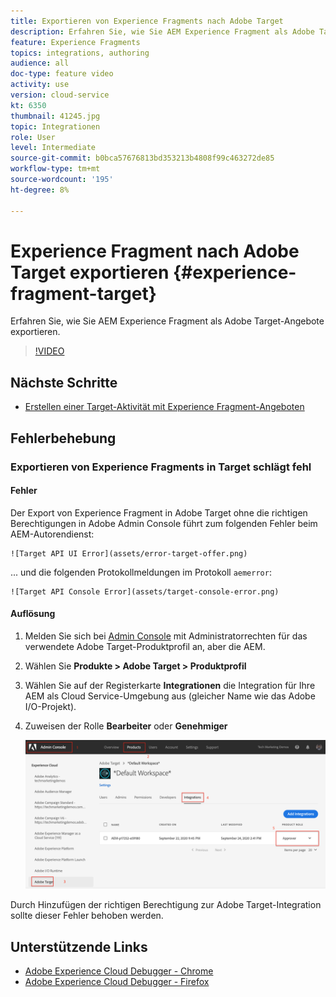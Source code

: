 ```yaml
---
title: Exportieren von Experience Fragments nach Adobe Target
description: Erfahren Sie, wie Sie AEM Experience Fragment als Adobe Target-Angebote veröffentlichen und exportieren.
feature: Experience Fragments
topics: integrations, authoring
audience: all
doc-type: feature video
activity: use
version: cloud-service
kt: 6350
thumbnail: 41245.jpg
topic: Integrationen
role: User
level: Intermediate
source-git-commit: b0bca57676813bd353213b4808f99c463272de85
workflow-type: tm+mt
source-wordcount: '195'
ht-degree: 8%

---
```



# Experience Fragment nach Adobe Target exportieren {#experience-fragment-target}

Erfahren Sie, wie Sie AEM Experience Fragment als Adobe Target-Angebote exportieren.

>[!VIDEO](https://video.tv.adobe.com/v/41245?quality=12&learn=on)

## Nächste Schritte

+ [Erstellen einer Target-Aktivität mit Experience Fragment-Angeboten](./create-target-activity.md)

## Fehlerbehebung

### Exportieren von Experience Fragments in Target schlägt fehl

#### Fehler

Der Export von Experience Fragment in Adobe Target ohne die richtigen Berechtigungen in Adobe Admin Console führt zum folgenden Fehler beim AEM-Autorendienst:

    ![Target API UI Error](assets/error-target-offer.png)

... und die folgenden Protokollmeldungen im Protokoll `aemerror`:

    ![Target API Console Error](assets/target-console-error.png)

#### Auflösung

1. Melden Sie sich bei [Admin Console](https://adminconsole.adobe.com/) mit Administratorrechten für das verwendete Adobe Target-Produktprofil an, aber die AEM.
2. Wählen Sie __Produkte > Adobe Target > Produktprofil__
3. Wählen Sie auf der Registerkarte __Integrationen__ die Integration für Ihre AEM als Cloud Service-Umgebung aus (gleicher Name wie das Adobe I/O-Projekt).
4. Zuweisen der Rolle __Bearbeiter__ oder __Genehmiger__

   ![Target-API-Fehler](assets/target-permissions.png)

Durch Hinzufügen der richtigen Berechtigung zur Adobe Target-Integration sollte dieser Fehler behoben werden.

## Unterstützende Links

+ [Adobe Experience Cloud Debugger - Chrome](https://chrome.google.com/webstore/detail/adobe-experience-cloud-de/ocdmogmohccmeicdhlhhgepeaijenapj)
+ [Adobe Experience Cloud Debugger - Firefox](https://addons.mozilla.org/en-US/firefox/addon/adobe-experience-platform-dbg/)